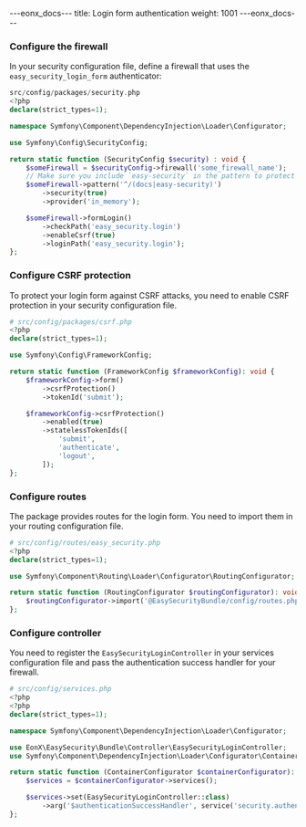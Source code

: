 ---eonx_docs---
title: Login form authentication
weight: 1001
---eonx_docs---

### Configure the firewall

In your security configuration file, define a firewall that uses the `easy_security_login_form` authenticator:

```php
src/config/packages/security.php
<?php
declare(strict_types=1);

namespace Symfony\Component\DependencyInjection\Loader\Configurator;

use Symfony\Config\SecurityConfig;

return static function (SecurityConfig $security) : void {
    $someFirewall = $securityConfig->firewall('some_firewall_name');
    // Make sure you include `easy-security` in the pattern to protect your login form
    $someFirewall->pattern('^/(docs|easy-security)')
        ->security(true)
        ->provider('in_memory');

    $someFirewall->formLogin()
        ->checkPath('easy_security.login')
        ->enableCsrf(true)
        ->loginPath('easy_security.login');
};
```

### Configure CSRF protection

To protect your login form against CSRF attacks, you need to enable CSRF protection in your security configuration file.

```php
# src/config/packages/csrf.php
<?php
declare(strict_types=1);

use Symfony\Config\FrameworkConfig;

return static function (FrameworkConfig $frameworkConfig): void {
    $frameworkConfig->form()
        ->csrfProtection()
        ->tokenId('submit');

    $frameworkConfig->csrfProtection()
        ->enabled(true)
        ->statelessTokenIds([
            'submit',
            'authenticate',
            'logout',
        ]);
};
```

### Configure routes

The package provides routes for the login form. You need to import them in your routing configuration file.

```php
# src/config/routes/easy_security.php
<?php
declare(strict_types=1);

use Symfony\Component\Routing\Loader\Configurator\RoutingConfigurator;

return static function (RoutingConfigurator $routingConfigurator): void {
    $routingConfigurator->import('@EasySecurityBundle/config/routes.php');
};
```

### Configure controller

You need to register the `EasySecurityLoginController` in your services configuration file and pass the authentication success handler for your firewall.

```php
# src/config/services.php
<?php
<?php
declare(strict_types=1);

namespace Symfony\Component\DependencyInjection\Loader\Configurator;

use EonX\EasySecurity\Bundle\Controller\EasySecurityLoginController;
use Symfony\Component\DependencyInjection\Loader\Configurator\ContainerConfigurator;

return static function (ContainerConfigurator $containerConfigurator): void {
    $services = $containerConfigurator->services();

    $services->set(EasySecurityLoginController::class)
        ->arg('$authenticationSuccessHandler', service('security.authentication.success_handler.<YOUR FIREWALL NAME>.form_login'));
};
```
